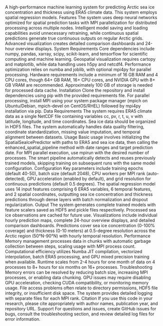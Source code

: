 A high-performance machine learning system for predicting Arctic sea ice concentration and thickness using ERA5 climate data. This system employs spatial regression models.
Features
The system uses deep neural networks optimized for spatial prediction tasks with MPI parallelization for distributed processing across multiple nodes. Intelligent model saving and loading capabilities avoid unnecessary retraining, while continuous spatial predictions generate true continuous outputs on regular Arctic grids. Advanced visualization creates detailed comparison dashboards and 24-hour overview displays.
System Requirements
Core dependencies include numpy, pandas, xarray, scipy, scikit-learn, and tensorflow for scientific computing and machine learning. Geospatial visualization requires cartopy and matplotlib, while data handling uses h5py and netcdf4. Performance optimization relies on numba and joblib, with optional mpi4py for parallel processing. Hardware requirements include a minimum of 16 GB RAM and 4 CPU cores, though 64+ GB RAM, 16+ CPU cores, and NVIDIA GPU with 8+ GB VRAM are recommended. Approximately 100 GB of storage is needed for processed data cache.
Installation
Clone the repository and install dependencies using pip with the provided requirements file. For parallel processing, install MPI using your system package manager (mpich on Ubuntu/Debian, mpich-devel on CentOS/RHEL) followed by mpi4py installation via pip.
Data Requirements
The system requires ERA5 climate data as a single NetCDF file containing variables cc, pv, r, t, u, v with latitude, longitude, and time coordinates. Sea ice data should be organized in HDF5 files. The system automatically handles data quality filtering, coordinate standardization, missing value imputation, and temporal alignment between datasets.
Usage
Basic usage involves initializing the SpatialSeaIcePredictor with paths to ERA5 and sea ice data, then calling the enhanced_spatial_pipeline method with date ranges and target prediction date. For MPI parallel execution, use mpirun with the desired number of processes. The smart pipeline automatically detects and reuses previously trained models, skipping training on subsequent runs with the same model configuration.
Configuration
Key parameters include training epochs (default 40-50), batch size (default 2048), CPU workers per MPI rank (auto-detected), GPU acceleration (enabled by default), and grid resolution for continuous predictions (default 0.5 degrees). The spatial regression model uses 14 input features comprising 6 ERA5 variables, 6 temporal features, and 2 spatial coordinates, outputting sea ice concentration and thickness predictions through dense layers with batch normalization and dropout regularization.
Output
The system generates complete trained models with feature scalers saved as HDF5 and pickle files respectively. Processed sea ice observations are cached for future use. Visualizations include individual hourly prediction maps, complete 24-hour overview displays, and detailed comparison dashboards. Predictions cover sea ice concentration (0-100% coverage) and thickness (0-10 meters) at 0.5-degree resolution across the Arctic region (50°N-90°N) with hourly temporal resolution.
Performance
Memory management processes data in chunks with automatic garbage collection between steps, scaling usage with MPI process count. Computational efficiency utilizes Numba JIT compilation, vectorized interpolation, batch ERA5 processing, and GPU mixed precision training when available. Runtime scales from 2-4 hours for one month of data on 4 processes to 8+ hours for six months on 16+ processes.
Troubleshooting
Memory errors can be resolved by reducing batch size, increasing MPI processes, or enabling data chunking. GPU issues may require disabling GPU acceleration, checking CUDA compatibility, or monitoring memory usage. File access problems often relate to directory permissions, HDF5 file integrity, or insufficient disk space. The system provides detailed logging with separate files for each MPI rank.
Citation
If you use this code in your research, please cite appropriately with author names, publication year, and repository URL.
Support
For questions and issues, create GitHub issues for bugs, consult the troubleshooting section, and review detailed log files for error information.
